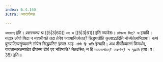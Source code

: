 ```yaml
---
index: 6.4.160
sutra: ज्यादादीयसः

---
```

   `ज्यायान्` इति। _प्रशस्यस्य श्रः_ [[5|3|60]]  `ज्य च`  [[5|3|61]]  इति ज्यादेशः। `लोपस्य यिट्? च` इयादि। यद्यत्र लोपो यिटा न व्यवधीयते तदा तेनैव ज्यायानित्येतत्? सिद्ध्यतीति कृत्वाऽ‌ऽदिति नोच्येतेत्यभिप्रायः। कथं पुनरादित्यनुच्यमाने लोपेन सिद्धयति? इत्यत आह -`लोपे हि सति` इत्यादि। अथ दीर्घोच्चारणं किमर्थम्, यावतान्तरतम्यादेव दीर्घस्य दीर्घ एव भविष्यति? नैतदस्ति; न हि `भाव्यमानोऽण्? सवर्णान्? न गृह्णाति` (व्या।प।35) इति॥